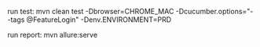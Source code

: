 run test: mvn clean test -Dbrowser=CHROME_MAC -Dcucumber.options="--tags @FeatureLogin" -Denv.ENVIRONMENT=PRD


run report: mvn allure:serve
